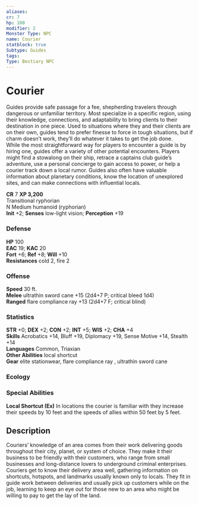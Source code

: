 ```yaml
---
aliases: 
cr: 7
hp: 100
modifier: 2
Monster Type: NPC
name: Courier
statblock: true
Subtype: Guides
tags: 
Type: Bestiary NPC
---
```


# Courier

Guides provide safe passage for a fee, shepherding travelers through dangerous or unfamiliar territory. Most specialize in a specific region, using their knowledge, connections, and adaptability to bring clients to their destination in one piece. Used to situations where they and their clients are on their own, guides tend to prefer finesse to force in tough situations, but if charm doesn’t work, they’ll do whatever it takes to get the job done.  
While the most straightforward way for players to encounter a guide is by hiring one, guides offer a variety of other potential encounters. Players might find a stowalong on their ship, retrace a captains club guide’s adventure, use a personal concierge to gain access to power, or help a courier track down a local rumor. Guides also often have valuable information about planetary conditions, know the location of unexplored sites, and can make connections with influential locals.

**CR** 7
**XP 3,200**  
Transitional ryphorian  
N Medium humanoid (ryphorian)  
**Init** +2; **Senses** low-light vision; **Perception** +19  

### Defense

**HP** 100  
**EAC** 19; **KAC** 20  
**Fort** +6; **Ref** +8; **Will** +10  
**Resistances** cold 2, fire 2  

### Offense

**Speed** 30 ft.  
**Melee** ultrathin sword cane +15 (2d4+7 P; critical bleed 1d4)  
**Ranged** flare compliance ray +13 (2d4+7 F; critical blind)

### Statistics

**STR** +0; **DEX** +2; **CON** +2; **INT** +5; **WIS** +2; **CHA** +4  
**Skills** Acrobatics +14, Bluff +19, Diplomacy +19, Sense Motive +14, Stealth +14  
**Languages** Common, Triaxian  
**Other Abilities** local shortcut  
**Gear** elite stationwear, flare compliance ray , ultrathin sword cane

### Ecology

### Special Abilities

**Local Shortcut (Ex)** In locations the courier is familiar with they increase their speeds by 10 feet and the speeds of allies within 50 feet by 5 feet.

## Description

Couriers’ knowledge of an area comes from their work delivering goods throughout their city, planet, or system of choice. They make it their business to be friendly with their customers, who range from small businesses and long-distance lovers to underground criminal enterprises. Couriers get to know their delivery area well, gathering information on shortcuts, hotspots, and landmarks usually known only to locals. They fit in guide work between deliveries and usually pick up customers while on the job, learning to keep an eye out for those new to an area who might be willing to pay to get the lay of the land.